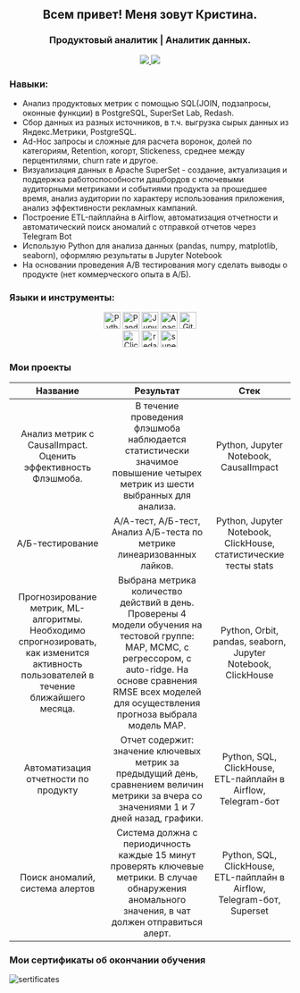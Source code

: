 <div id="header" align="center">
  <h2>Всем привет! Меня зовут Кристина.</h2>
  <h3>Продуктовый аналитик | Аналитик данных.</h3>
  <a href="https://t.me/maltsevaku">
    <img src="https://img.shields.io/badge/Telegram-2CA5E0?style=for-the-badge&logo=telegram&logoColor=white">
  </a>
  <a href="https://www.linkedin.com/in/kristina-maltseva-a0b455263/">
    <img src="https://img.shields.io/badge/linkedin-%230077B5.svg?style=for-the-badge&logo=linkedin&logoColor=white">
  </a>
</div>

### Навыки:
- Анализ продуктовых метрик с помощью SQL(JOIN, подзапросы, оконные функции) в PostgreSQL, SuperSet Lab, Redash.
- Сбор данных из разных источников, в т.ч. выгрузка сырых данных из Яндекс.Метрики, PostgreSQL.
- Ad-Hoc запросы и сложные для расчета воронок, долей по категориям, Retention, когорт, Stickeness, среднее между перцентилями, churn rate и другое.
- Визуализация данных в Apache SuperSet - создание, актуализация и поддержка работоспособности дашбордов с ключевыми аудиторными метриками и событиями продукта за прошедшее время, анализ аудитории по характеру использования приложения, анализ эффективности рекламных кампаний.
- Построение ETL-пайплайна в Airflow, автоматизация отчетности и автоматический поиск аномалий с отправкой отчетов через Telegram Bot
- Использую Python для анализа данных (pandas, numpy, matplotlib, seaborn), оформляю результаты в Jupyter Notebook
- На основании проведения A/B тестирования могу сделать выводы о продукте (нет коммерческого опыта в А/Б).


### Языки и инструменты:
<div id="header" align="center">
  <img src="https://img.shields.io/badge/python-3670A0?style=for-the-badge&logo=python&logoColor=ffdd54" alt="Python" height="30">
  <img src="https://img.shields.io/badge/pandas-%23150458.svg?style=for-the-badge&logo=pandas&logoColor=white" alt="Pandas" height="30">
  <img src="https://img.shields.io/badge/jupyter-%23FA0F00.svg?style=for-the-badge&logo=jupyter&logoColor=white" alt="Jupyter_Notebook" height="30">
  <img src="https://img.shields.io/badge/Apache%20Airflow-017CEE?style=for-the-badge&logo=Apache%20Airflow&logoColor=white" alt="Apache_Airflow" height="30">
  <img src="https://img.shields.io/badge/gitlab-%23181717.svg?style=for-the-badge&logo=gitlab&logoColor=white" alt="GitLab" height="30">
</div>

<div id="header" align="center">
  <img src="https://github.com/maltsevak/image_readme/blob/master/ClickHouse.png" alt="ClickHouse" height="30">
  <img src="https://github.com/maltsevak/image_readme/blob/master/redash.png" alt="redash" height="30">
  <img src="https://github.com/maltsevak/image_readme/blob/master/superset.png" alt="superset" height="30">
</div>

### Мои проекты
| Название | Результат | Стек |
|:----------:|:-----------------:|:-------------:|
| Анализ метрик с CausalImpact.     Оценить эффективность Флэшмоба. | В течение проведения флэшмоба наблюдается статистически значимое повышение четырех метрик из шести выбранных для анализа. | Python, Jupyter Notebook, CausalImpact |
| А/Б-тестирование | А/А-тест, А/Б-тест, Анализ А/Б-теста по метрике линеаризованных лайков. | Python, Jupyter Notebook, ClickHouse, статистические тесты stats |
| Прогнозирование метрик, ML-алгоритмы. Необходимо спрогнозировать, как изменится активность пользователей в течение ближайшего месяца. | Выбрана метрика количество действий в день. Проверены 4 модели обучения на тестовой группе: MAP, MCMC, с регрессором, с auto-ridge. На основе сравнения RMSE всех моделей для осуществления прогноза выбрала модель MAP. | Python, Orbit, pandas, seaborn, Jupyter Notebook, ClickHouse |
| Автоматизация отчетности по продукту | Отчет содержит: значение ключевых метрик за предыдущий день, сравнением величин метрики за вчера со значениями 1 и 7 дней назад, графики. | Python, SQL, ClickHouse, ETL-пайплайн в Airflow, Telegram-бот |
| Поиск аномалий, система алертов | Система должна с периодичность каждые 15 минут проверять ключевые метрики. В случае обнаружения аномального значения, в чат должен отправиться алерт. | Python, SQL, ClickHouse, ETL-пайплайн в Airflow, Telegram-бот, Superset |

### Мои сертификаты об окончании обучения
![sertificates](https://github.com/maltsevak/image_readme/blob/master/sertificates.png)
